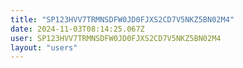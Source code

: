 ```yaml
---
title: "SP123HVV7TRMNSDFW0JD0FJXS2CD7V5NKZ5BN02M4"
date: 2024-11-03T08:14:25.067Z
user: SP123HVV7TRMNSDFW0JD0FJXS2CD7V5NKZ5BN02M4
layout: "users"
---
```

    